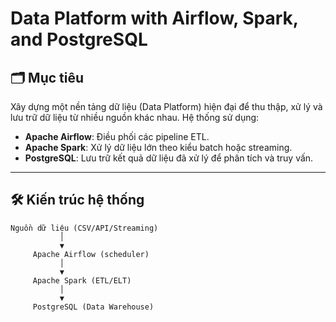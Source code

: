 # Data Platform with Airflow, Spark, and PostgreSQL

## 🗂️ Mục tiêu

Xây dựng một nền tảng dữ liệu (Data Platform) hiện đại để thu thập, xử lý và lưu trữ dữ liệu từ nhiều nguồn khác nhau. Hệ thống sử dụng:

- **Apache Airflow**: Điều phối các pipeline ETL.
- **Apache Spark**: Xử lý dữ liệu lớn theo kiểu batch hoặc streaming.
- **PostgreSQL**: Lưu trữ kết quả dữ liệu đã xử lý để phân tích và truy vấn.

---

## 🛠️ Kiến trúc hệ thống

```plaintext
Nguồn dữ liệu (CSV/API/Streaming)
           │
           ▼
     Apache Airflow (scheduler)
           │
           ▼
     Apache Spark (ETL/ELT)
           │
           ▼
     PostgreSQL (Data Warehouse)

